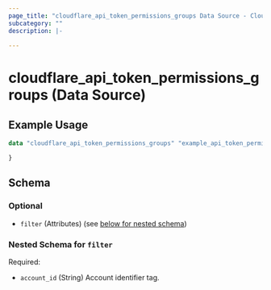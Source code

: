 ```yaml
---
page_title: "cloudflare_api_token_permissions_groups Data Source - Cloudflare"
subcategory: ""
description: |-
  
---
```


# cloudflare_api_token_permissions_groups (Data Source)



## Example Usage

```terraform
data "cloudflare_api_token_permissions_groups" "example_api_token_permissions_groups" {

}
```

<!-- schema generated by tfplugindocs -->
## Schema

### Optional

- `filter` (Attributes) (see [below for nested schema](#nestedatt--filter))

<a id="nestedatt--filter"></a>
### Nested Schema for `filter`

Required:

- `account_id` (String) Account identifier tag.


